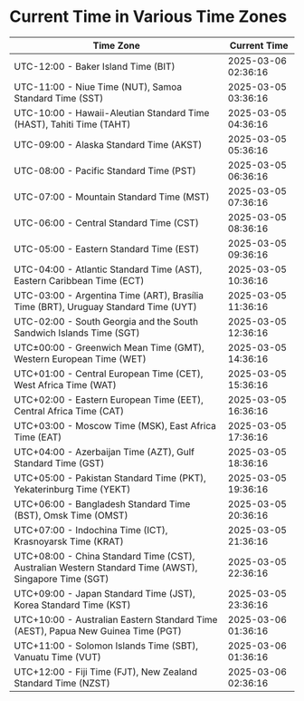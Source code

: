 # Current Time in Various Time Zones

| Time Zone | Current Time |
|-----------|--------------|
| UTC-12:00 - Baker Island Time (BIT) | 2025-03-06 02:36:16 |
| UTC-11:00 - Niue Time (NUT), Samoa Standard Time (SST) | 2025-03-05 03:36:16 |
| UTC-10:00 - Hawaii-Aleutian Standard Time (HAST), Tahiti Time (TAHT) | 2025-03-05 04:36:16 |
| UTC-09:00 - Alaska Standard Time (AKST) | 2025-03-05 05:36:16 |
| UTC-08:00 - Pacific Standard Time (PST) | 2025-03-05 06:36:16 |
| UTC-07:00 - Mountain Standard Time (MST) | 2025-03-05 07:36:16 |
| UTC-06:00 - Central Standard Time (CST) | 2025-03-05 08:36:16 |
| UTC-05:00 - Eastern Standard Time (EST) | 2025-03-05 09:36:16 |
| UTC-04:00 - Atlantic Standard Time (AST), Eastern Caribbean Time (ECT) | 2025-03-05 10:36:16 |
| UTC-03:00 - Argentina Time (ART), Brasília Time (BRT), Uruguay Standard Time (UYT) | 2025-03-05 11:36:16 |
| UTC-02:00 - South Georgia and the South Sandwich Islands Time (SGT) | 2025-03-05 12:36:16 |
| UTC±00:00 - Greenwich Mean Time (GMT), Western European Time (WET) | 2025-03-05 14:36:16 |
| UTC+01:00 - Central European Time (CET), West Africa Time (WAT) | 2025-03-05 15:36:16 |
| UTC+02:00 - Eastern European Time (EET), Central Africa Time (CAT) | 2025-03-05 16:36:16 |
| UTC+03:00 - Moscow Time (MSK), East Africa Time (EAT) | 2025-03-05 17:36:16 |
| UTC+04:00 - Azerbaijan Time (AZT), Gulf Standard Time (GST) | 2025-03-05 18:36:16 |
| UTC+05:00 - Pakistan Standard Time (PKT), Yekaterinburg Time (YEKT) | 2025-03-05 19:36:16 |
| UTC+06:00 - Bangladesh Standard Time (BST), Omsk Time (OMST) | 2025-03-05 20:36:16 |
| UTC+07:00 - Indochina Time (ICT), Krasnoyarsk Time (KRAT) | 2025-03-05 21:36:16 |
| UTC+08:00 - China Standard Time (CST), Australian Western Standard Time (AWST), Singapore Time (SGT) | 2025-03-05 22:36:16 |
| UTC+09:00 - Japan Standard Time (JST), Korea Standard Time (KST) | 2025-03-05 23:36:16 |
| UTC+10:00 - Australian Eastern Standard Time (AEST), Papua New Guinea Time (PGT) | 2025-03-06 01:36:16 |
| UTC+11:00 - Solomon Islands Time (SBT), Vanuatu Time (VUT) | 2025-03-06 01:36:16 |
| UTC+12:00 - Fiji Time (FJT), New Zealand Standard Time (NZST) | 2025-03-06 02:36:16 |
